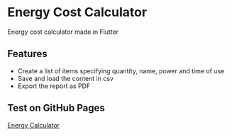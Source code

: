 # Energy Cost Calculator

Energy cost calculator made in Flutter

## Features

- Create a list of items specifying quantity, name, power and time of use
- Save and load the content in csv
- Export the report as PDF

## Test on GitHub Pages
[Energy Calculator](https://gustavoomart.github.io/energy-cost-calculator/)